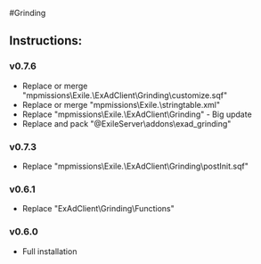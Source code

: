 #Grinding  
## Instructions:   

### v0.7.6 
* Replace or merge "mpmissions\Exile.<map>\ExAdClient\Grinding\customize.sqf"
* Replace or merge "mpmissions\Exile.<map>\stringtable.xml"
* Replace "mpmissions\Exile.<map>\ExAdClient\Grinding" - Big update
* Replace and pack "@ExileServer\addons\exad_grinding"  
  
### v0.7.3 
* Replace "mpmissions\Exile.<map>\ExAdClient\Grinding\postInit.sqf"
 
### v0.6.1  
* Replace "ExAdClient\Grinding\Functions"
 
### v0.6.0  
* Full installation
